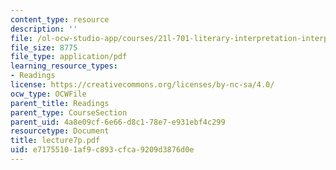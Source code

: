 ```yaml
---
content_type: resource
description: ''
file: /ol-ocw-studio-app/courses/21l-701-literary-interpretation-interpreting-poetry-fall-2003/e71755101af9c893cfca9209d3876d0e_lecture7p.pdf
file_size: 8775
file_type: application/pdf
learning_resource_types:
- Readings
license: https://creativecommons.org/licenses/by-nc-sa/4.0/
ocw_type: OCWFile
parent_title: Readings
parent_type: CourseSection
parent_uid: 4a8e09cf-6e66-d8c1-78e7-e931ebf4c299
resourcetype: Document
title: lecture7p.pdf
uid: e7175510-1af9-c893-cfca-9209d3876d0e
---
```

